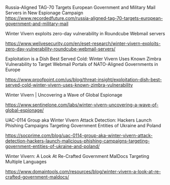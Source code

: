Russia-Aligned TAG-70 Targets European Government and Military Mail Servers in New Espionage Campaign
https://www.recordedfuture.com/russia-aligned-tag-70-targets-european-government-and-military-mail

Winter Vivern exploits zero-day vulnerability in Roundcube Webmail servers

https://www.welivesecurity.com/en/eset-research/winter-vivern-exploits-zero-day-vulnerability-roundcube-webmail-servers/

Exploitation is a Dish Best Served Cold: Winter Vivern Uses Known Zimbra Vulnerability to Target Webmail Portals of NATO-Aligned Governments in Europe

https://www.proofpoint.com/us/blog/threat-insight/exploitation-dish-best-served-cold-winter-vivern-uses-known-zimbra-vulnerability

Winter Vivern | Uncovering a Wave of Global Espionage

https://www.sentinelone.com/labs/winter-vivern-uncovering-a-wave-of-global-espionage/

UAC-0114 Group aka Winter Vivern Attack Detection: Hackers Launch Phishing Campaigns Targeting Government Entities of Ukraine and Poland

https://socprime.com/blog/uac-0114-group-aka-winter-vivern-attack-detection-hackers-launch-malicious-phishing-campaigns-targeting-government-entities-of-ukraine-and-poland/

Winter Vivern: A Look At Re-Crafted Government MalDocs Targeting Multiple Languages

https://www.domaintools.com/resources/blog/winter-vivern-a-look-at-re-crafted-government-maldocs/
